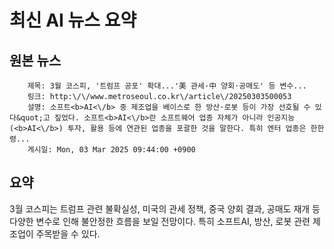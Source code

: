 # 최신 AI 뉴스 요약

## 원본 뉴스
		제목: 3월 코스피, '트럼프 공포' 확대...'美 관세·中 양회·공매도' 등 변수...
		링크: http:\/\/www.metroseoul.co.kr\/article\/20250303500053
		설명: 소프트<b>AI<\/b> 중 제조업을 베이스로 한 방산·로봇 등이 가장 선호될 수 있다&quot;고 짚었다. 소프트<b>AI<\/b>란 소프트웨어 업종 자체가 아니라 인공지능(<b>AI<\/b>) 투자, 활용 등에 연관된 업종을 포괄한 것을 말한다. 특히 엔터 업종은 한한령... 
		게시일: Mon, 03 Mar 2025 09:44:00 +0900


## 요약
3월 코스피는 트럼프 관련 불확실성, 미국의 관세 정책, 중국 양회 결과, 공매도 재개 등 다양한 변수로 인해 불안정한 흐름을 보일 전망이다. 특히 소프트AI, 방산, 로봇 관련 제조업이 주목받을 수 있다.
